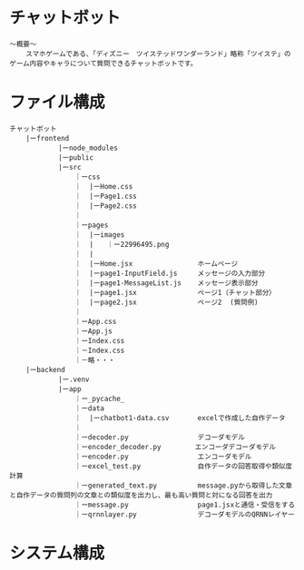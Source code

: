 # チャットボット
    ～概要～
        スマホゲームである、「ディズニー　ツイステッドワンダーランド」略称「ツイステ」のゲーム内容やキャラについて質問できるチャットボットです。

# ファイル構成
    チャットボット
        |ーfrontend
                |ーnode_modules
                |ーpublic
                |ーsrc
                    ｜ーcss
                    ｜  |ーHome.css　　　
                    ｜  |ーPage1.css
                    ｜  |ーPage2.css
                    ｜
                    ｜ーpages
                    ｜  |ーimages
                    ｜  |　　｜ー22996495.png
                    ｜  |
                    ｜  |ーHome.jsx                ホームページ
                    ｜  |ーpage1-InputField.js     メッセージの入力部分
                    ｜  |ーpage1-MessageList.js    メッセージ表示部分
                    ｜  |ーpage1.jsx               ページ1（チャット部分）
                    ｜  |ーpage2.jsx               ページ2  (質問例)
                    ｜
                    ｜ーApp.css
                    ｜ーApp.js
                    ｜ーIndex.css
                    ｜－Index.css
                    ｜－略・・・
        |ーbackend
                |ー.venv
                |ーapp
                    ｜ー_pycache_
                    ｜ーdata
                    ｜  |ーchatbot1-data.csv       excelで作成した自作データ
                    ｜  
                    ｜ーdecoder.py                 デコーダモデル
                    ｜ーencoder_decoder.py　　　　　エンコーダデコーダモデル
                    ｜ーencoder.py                 エンコーダモデル
                    ｜ーexcel_test.py              自作データの回答取得や類似度計算
                    ｜ーgenerated_text.py          message.pyから取得した文章と自作データの質問列の文章との類似度を出力し、最も高い質問と対になる回答を出力
                    ｜ーmessage.py                 page1.jsxと通信・受信をする
                    ｜ーqrnnlayer.py               デコーダモデルのQRNNレイヤー


# システム構成
